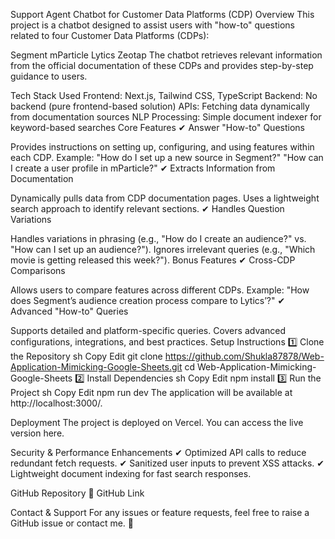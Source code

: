 Support Agent Chatbot for Customer Data Platforms (CDP)
Overview
This project is a chatbot designed to assist users with "how-to" questions related to four Customer Data Platforms (CDPs):

Segment
mParticle
Lytics
Zeotap
The chatbot retrieves relevant information from the official documentation of these CDPs and provides step-by-step guidance to users.

Tech Stack Used
Frontend: Next.js, Tailwind CSS, TypeScript
Backend: No backend (pure frontend-based solution)
APIs: Fetching data dynamically from documentation sources
NLP Processing: Simple document indexer for keyword-based searches
Core Features
✔ Answer "How-to" Questions

Provides instructions on setting up, configuring, and using features within each CDP.
Example:
"How do I set up a new source in Segment?"
"How can I create a user profile in mParticle?"
✔ Extracts Information from Documentation

Dynamically pulls data from CDP documentation pages.
Uses a lightweight search approach to identify relevant sections.
✔ Handles Question Variations

Handles variations in phrasing (e.g., "How do I create an audience?" vs. "How can I set up an audience?").
Ignores irrelevant queries (e.g., "Which movie is getting released this week?").
Bonus Features
✔ Cross-CDP Comparisons

Allows users to compare features across different CDPs.
Example: "How does Segment’s audience creation process compare to Lytics’?"
✔ Advanced "How-to" Queries

Supports detailed and platform-specific queries.
Covers advanced configurations, integrations, and best practices.
Setup Instructions
1️⃣ Clone the Repository
sh
Copy
Edit
git clone https://github.com/Shukla87878/Web-Application-Mimicking-Google-Sheets.git
cd Web-Application-Mimicking-Google-Sheets
2️⃣ Install Dependencies
sh
Copy
Edit
npm install
3️⃣ Run the Project
sh
Copy
Edit
npm run dev
The application will be available at http://localhost:3000/.

Deployment
The project is deployed on Vercel. You can access the live version here.

Security & Performance Enhancements
✔ Optimized API calls to reduce redundant fetch requests.
✔ Sanitized user inputs to prevent XSS attacks.
✔ Lightweight document indexing for fast search responses.

GitHub Repository
🔗 GitHub Link

Contact & Support
For any issues or feature requests, feel free to raise a GitHub issue or contact me. 🚀
